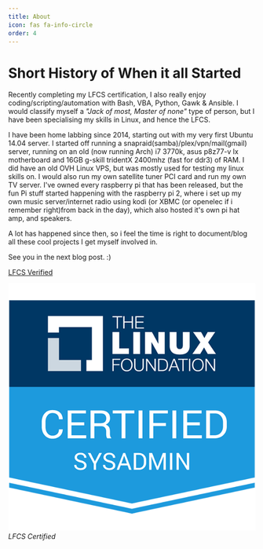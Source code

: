 ```yaml
---
title: About
icon: fas fa-info-circle
order: 4
---
```


# Short History of When it all Started

Recently completing my LFCS certification, I also really enjoy coding/scripting/automation with Bash, VBA, Python, Gawk & Ansible. I would classify myself a _"Jack of most, Master of none"_ type of person, but I have been specialising my skills in Linux, and hence the LFCS.

I have been home labbing since 2014, starting out with my very first Ubuntu 14.04 server. I started off running a snapraid(samba)/plex/vpn/mail(gmail) server, running on an old (now running Arch) i7 3770k, asus p8z77-v lx motherboard and 16GB g-skill tridentX 2400mhz (fast for ddr3) of RAM. I did have an old OVH Linux VPS, but was mostly used for testing my linux skills on. I would also run my own satellite tuner PCI card and run my own TV server. I've owned every raspberry pi that has been released, but the fun Pi stuff started happening with the raspberry pi 2, where i set up my own music server/internet radio using kodi (or XBMC (or openelec if i remember right)from back in the day), which also hosted it's own pi hat amp, and speakers.

A lot has happened since then, so i feel the time is right to document/blog all these cool projects I get myself involved in. 

See you in the next blog post. :)

[LFCS Verified](https://www.credly.com/badges/47e41727-76a8-4299-827b-52dccbb43bc9/public_url)


![LFCS Certified](/assets/lfcs-linux-foundation-certified-systems-administrator.2.png)
_LFCS Certified_
